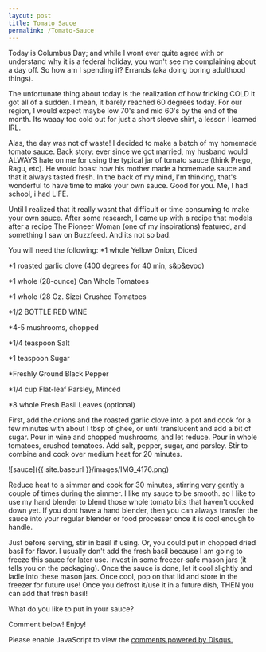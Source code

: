 ```yaml
---
layout: post
title: Tomato Sauce
permalink: /Tomato-Sauce
---
```


Today is Columbus Day; and while I wont ever quite agree with or understand why it is a federal holiday, you won't see me complaining about a day off. So how am I spending it? Errands (aka doing boring adulthood things). 

The unfortunate thing about today is the realization of how fricking COLD it got all of a sudden. I mean, it barely reached 60 degrees today. For our region, I would expect maybe low 70's and mid 60's by the end of the month. Its waaay too cold out for just a short sleeve shirt, a lesson I learned IRL.

Alas, the day was not of waste! I decided to make a batch of my homemade tomato sauce. Back story: ever since we got married, my husband would ALWAYS hate on me for using the typical jar of tomato sauce (think Prego, Ragu, etc). He would boast how his mother made a homemade sauce and that it always tasted fresh. In the back of my mind, I'm thinking, that's wonderful to have time to make your own sauce. Good for you. Me, I had school, i had LIFE. 
 
Until I realized that it really wasnt that difficult or time consuming to make your own sauce. After some research, I came up with a recipe that models after a recipe The Pioneer Woman (one of my inspirations) featured, and something I saw on Buzzfeed. And its not so bad.

You will need the following:
*1 whole Yellow Onion, Diced

*1 roasted garlic clove (400 degrees for 40 min, s&p&evoo)

*1 whole (28-ounce) Can Whole Tomatoes

*1 whole (28 Oz. Size) Crushed Tomatoes

*1/2 BOTTLE RED WINE

*4-5 mushrooms, chopped

*1/4 teaspoon Salt

*1 teaspoon Sugar

*Freshly Ground Black Pepper

*1/4 cup Flat-leaf Parsley, Minced

*8 whole Fresh Basil Leaves (optional)

First, add the onions and the roasted garlic clove into a pot and cook for a few minutes with about I tbsp of ghee, or until translucent and add a bit of sugar. Pour in wine and chopped mushrooms, and let reduce. Pour in whole tomatoes, crushed tomatoes.  Add salt, pepper, sugar, and parsley. Stir to combine and cook over medium heat for 20 minutes. 

![sauce]({{ site.baseurl }}/images/IMG_4176.png)

Reduce heat to a simmer and cook for 30 minutes, stirring very gently a couple of times during the simmer. I like my sauce to be smooth. so I like to use my hand blender to blend those whole tomato bits that haven't cooked down yet. If you dont have a hand blender, then you can always transfer the sauce into your regular blender or food processer once it is cool enough to handle. 

Just before serving, stir in basil if using. Or, you could put in chopped dried basil for flavor. I usually don't add the fresh basil because I am going to freeze this sauce for later use. Invest in some freezer-safe mason jars (it tells you on the packaging). Once the sauce is done, let it cool slightly and ladle into these mason jars. Once cool, pop on that lid and store in the freezer for future use!  Once you defrost it/use it in a future dish, THEN you can add that fresh basil!



What do you like to put in your sauce?



Comment below! Enjoy!
<div id="disqus_thread"></div>
<script>

/**
 *  RECOMMENDED CONFIGURATION VARIABLES: EDIT AND UNCOMMENT THE SECTION BELOW TO INSERT DYNAMIC VALUES FROM YOUR PLATFORM OR CMS.
 *  LEARN WHY DEFINING THESE VARIABLES IS IMPORTANT: https://disqus.com/admin/universalcode/#configuration-variables */
/*
var disqus_config = function () {
    this.page.url = PAGE_URL;  // Replace PAGE_URL with your page's canonical URL variable
    this.page.identifier = PAGE_IDENTIFIER; // Replace PAGE_IDENTIFIER with your page's unique identifier variable
};
*/
(function() { // DON'T EDIT BELOW THIS LINE
    var d = document, s = d.createElement('script');
    s.src = '//cocinando-rxd.disqus.com/embed.js';
    s.setAttribute('data-timestamp', +new Date());
    (d.head || d.body).appendChild(s);
})();
</script>
<noscript>Please enable JavaScript to view the <a href="https://disqus.com/?ref_noscript">comments powered by Disqus.</a></noscript>
                                    
<script id="dsq-count-scr" src="//cocinando-rxd.disqus.com/count.js" async></script>
